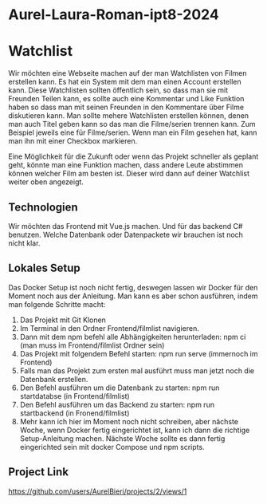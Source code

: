 # Aurel-Laura-Roman-ipt8-2024

# Watchlist
Wir möchten eine Webseite machen auf der man Watchlisten von Filmen erstellen kann. Es hat ein System mit dem man einen Account erstellen kann. Diese Watchlisten sollten öffentlich sein, so dass man sie 
mit Freunden Teilen kann, es sollte auch eine Kommentar und Like Funktion haben so dass man mit seinen Freunden in den Kommentare über Filme diskutieren kann.
Man sollte mehere Watchlisten erstellen können, denen man auch Titel geben kann so das man die Filme/serien trennen kann. Zum Beispiel jeweils eine für Filme/serien.
Wenn man ein Film gesehen hat, kann man ihn mit einer Checkbox markieren.

Eine Möglichkeit für die Zukunft oder wenn das Projekt schneller als geplant geht, könnte man eine Funktion machen, dass andere Leute abstimmen können welcher Film am besten ist. Dieser wird dann auf deiner Watchlist weiter oben angezeigt.

## Technologien
Wir möchten das Frontend mit Vue.js machen. Und für das backend C# benutzen.
Welche Datenbank oder Datenpackete wir brauchen ist noch nicht klar.

## Lokales Setup
Das Docker Setup ist noch nicht fertig, deswegen lassen wir Docker für den Moment noch aus der Anleitung.
Man kann es aber schon ausführen, indem man folgende Schritte macht:
1. Das Projekt mit Git Klonen
2. Im Terminal in den Ordner Frontend/filmlist navigieren.
3. Dann mit dem npm befehl alle Abhängigkeiten herunterladen: npm ci (man muss im Frontend/filmlist Ordner sein)
4. Das Projekt mit folgendem Befehl starten: npm run serve (immernoch im Frontend)
5. Falls man das Projekt zum ersten mal ausführt muss man jetzt noch die Datenbank erstellen.
6. Den Befehl ausführen um die Datenbank zu starten: npm run startdatabse (in Frontend/filmlist)
7. Den Befehl ausführen um das Backend zu starten: npm run startbackend (in Fronend/filmlist)
8. Mehr kann ich hier im Moment noch nicht schreiben, aber nächste Woche, wenn Docker fertig eingerichtet ist, kann ich dann die richtige Setup-Anleitung machen. Nächste Woche sollte es dann fertig eingerichted sein mit docker Compose und npm scripts.

## Project Link
https://github.com/users/AurelBieri/projects/2/views/1
